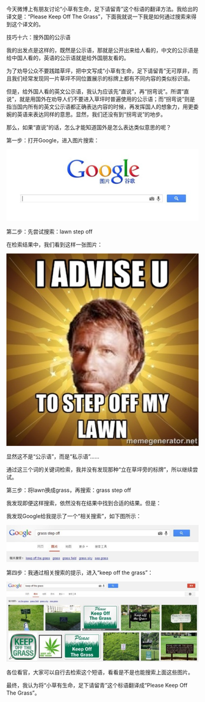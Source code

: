 今天微博上有朋友讨论“小草有生命，足下请留青”这个标语的翻译方法。我给出的译文是：“Please Keep Off The Grass”，下面我就说一下我是如何通过搜索来得到这个译文的。

技巧十六：搜外国的公示语

我的出发点是这样的，既然是公示语，那就是公开出来给人看的，中文的公示语是给中国人看的，英语的公示语就是给外国朋友看的。

为了劝导公众不要践踏草坪，把中文写成“小草有生命，足下请留青”无可厚非，而且我们经常发现同一片草坪不同位置展示的标牌上都有不同内容的类似标识语。

但是，给外国人看的英文公示语，我认为应该先“直说”，再“拐弯说”。所谓“直说”，就是用国外在劝导人们不要进入草坪时普遍使用的公示语；而“拐弯说”则是指当国内所有的英文公示语都正确表达内容的时候，再发挥国人的想象力，用更委婉的英语来表达同样的意思。显然，我们还没有到“拐弯说”的地步。

那么，如果“直说”的话，怎么才能知道国外是怎么表达类似意思的呢？

第一步：打开Google，进入图片搜索：

![](SearchSkills/Pics/17-1.png)

第二步：先尝试搜索：lawn step off

在检索结果中，我们看到这样一张图片：

![](SearchSkills/Pics/17-2.png)

显然这不是“公示语”，而是“私示语”......

通过这三个词的关键词检索，我并没有发现那种“立在草坪旁的标牌”，所以继续尝试。

第三步：将lawn换成grass，再搜索：grass step off

我发现即便这样搜索，依然没有在结果中找到合适的结果。但是：

我发现Google给我提示了一个“相关搜索”，如下图所示：

![](SearchSkills/Pics/17-3.png)

第四步：我通过相关搜索的提示，进入“keep off the grass”：

![](SearchSkills/Pics/17-4.png)

各位看官，大家可以自行去检索这个短语，看看是不是也能搜索上面这些图片。

最终，我认为将“小草有生命，足下请留青”这个标语翻译成“Please Keep Off The Grass”。
